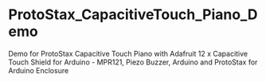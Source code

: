 # ProtoStax_CapacitiveTouch_Piano_Demo
Demo for ProtoStax Capacitive Touch Piano with Adafruit 12 x Capacitive Touch Shield for Arduino - MPR121, Piezo Buzzer, Arduino and ProtoStax for Arduino Enclosure
